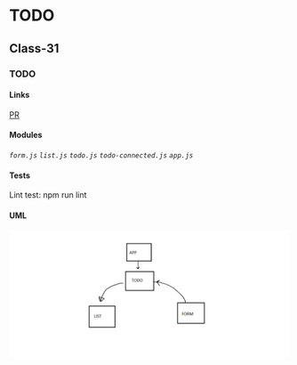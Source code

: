# TODO

## Class-31

### TODO

#### Links

[PR](https://github.com/YazanAlaiwah-401-advanced-javascript/todo/pull/0)

#### Modules

_`form.js`_
_`list.js`_
_`todo.js`_
_`todo-connected.js`_
_`app.js`_

<!-- #### Setup

the program used in commad line all commads aftter _node index.js_
if you need help type `--help` or `-h`
to add note type `--add` or `-a` and the note
to have the note in a new catogery type `--category` or `-c` and the category (by defulte its general)
to see all the note type `--list` or `-l` -->

<!-- > to see one category type aftter it the name of it
> to updata the note type `--updata` or `-u` and the id of the note aftter it the updata it note
> node index.js -u <id> <new note>
> to delete the note type `--delete` or `-d` and the id of the note -->

#### Tests

Lint test: npm run lint

#### UML

![todo](./assets/todo.png)

